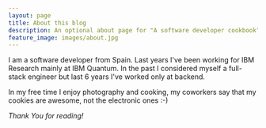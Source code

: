 ```yaml
---
layout: page
title: About this blog
description: An optional about page for "A software developer cookbook" blog
feature_image: images/about.jpg
---
```


I am a software developer from Spain. Last years I've been working for IBM Research mainly at IBM Quantum. In the past I considered myself a full-stack engineer but last 6 years I've worked only at backend.

In my free time I enjoy photography and cooking, my coworkers say that my cookies are awesome, not the electronic ones :-) 

*Thank You for reading!*
